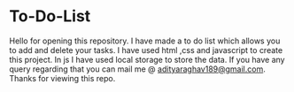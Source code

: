 # To-Do-List
Hello for opening this repository.
I have made a to do list which allows you to add and delete your tasks. 
I have used html ,css and javascript to create this project.
In js I have used local storage to store the data. 
If you have any query regarding that you can mail me @ adityaraghav189@gmail.com.
Thanks for viewing this repo.
